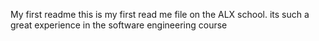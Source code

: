 My first readme
this is my first read me file on the ALX school.
its such a great experience in the software engineering course

